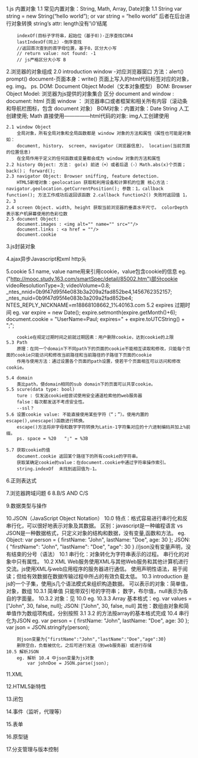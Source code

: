 1.js 内置对象
    1.1 常见内置对象：String, Math, Array, Date对象
    1.1 String
        var string = new String(“hello world”); or var string = “hello world” 后者在后台进行对象转换
        string’s attr: length没有’\0’结尾

        indexOf(目标子字符串，起始位（基于0）)-正序查找CDR4
        lastIndexOf(同上）-倒序查找
        //返回首次查到的首字母位置，基于0，区分大小写
        // return value: not found: -1
        // js严格区分大小写 B

2.浏览器的对象组成
    2.0 introduction
        window -对应浏览器窗口 方法：alert() prompt()
        document-页面本身：write()
        页面上写入的html代码标签对应的对象，eg. img。
        ps.
        DOM: Document Object Model（文本对象模型）
        BOM: Browser Object Model: 浏览器为js提供的对象集合
        区分 document and window :
        document: html 页面
        window ： 浏览器串口或者框架和相关所有内容（滚动条和导航栏图标，包含 document 对象）
        BOM对象：内置对象：Date String 人工创建使用; Math 直接使用—————html代码的对象: img人工创建使用

    2.1 window Object
        全局对象，所有全局对象和全局函数都是 window 对象的方法和属性（属性也可能是对象如：
        document, history， screen, navigator（浏览器信息）， location(当前页面的位置信息)
        在全局作用于定义的任何函数或变量都会成为 window 对象的方法和属性
    2.2 history Object: 方法： go(x) 前进（+）或者后退（-）Math.abs(x)个页面； back()； forward();
    2.3 navigator Object: Browser sniffing, feature detection.
        HTML5新增对象：geolocation 获取和利用设备和计算机的位置 核心方法：navigator.geolocation.getCurrentPosition(); 参数：1，callback function(); 方法工作成功后返回该函数 2.callback function2() 失败时返回值 1，2，3
    2.4 screen Object. width, height 获取当前浏览器的垂直水平尺寸。 colorDepth表示客户机屏幕使用的色彩位数
    2.5 document Object:
        document.images : <img alt="" name="" src=""/>
        document.links : <a href = ""/>
        document.cookie

3.js封装对象

4.ajax异步Javascript和xml
    http头

5.cookie
    5.1 name, value
        name用来引用cookie，value包含cookie的信息
        eg.("http://mooc.study.163.com/smartSpec/detail/85002.htm")部分cookie
        videoResolutionType=3; videoVolume=0.8; _ntes_nnid=0b9f47d95f4e083b3a209a2fad852be4,1456762352157; _ntes_nuid=0b9f47d95f4e083b3a209a2fad852be4; NTES_REPLY_NICKNAME=m18868108662_1%40163.com
    5.2 expires 过期时间
        eg.
        var expire = new Date();
        expire.setmonth(expire.getMonth()+6);
        document.cookie = "UserName=Paul; expires=" + expire.toUTCString() + ";";

        cookie在规定过期时间之前就过期因素：用户删除cookie，达到cookie的上限
    5.3 Path
        原理：在同一个domain下不同path下的页面的cookie不能相互读取和修改，只能每个页面的cookie只能访问和修改当前路径和当前路径的子路径下页面的cookie
        作用与使用方法：通过设置各个页面的path设置，使若干个页面相互可以访问和修改cookie。

    5.4 domain
        类比path，使domain相同的sub domain下的页面可以共享cookie。
    5.5 scure(data type: bool)
        ture : 仅发送cookie给尝试使用安全通道检索他的web服务器
        false：每次都发送不考虑安全性。
        --ssl？
    5.6 设置cookie value: 不能直接使用某些字符（“；”）。使用内置的escape(),unescape()函数进行转换。
        escape()方法将非字母和数字字符转换为Latin-1字符集对应的十六进制编码并加上%前缀。
        ps. space = %20   ";" = %3B

    5.7 获取cookie的值
        document.cookie 返回某个路径下的所有cookie的字符串。
        获取某确定cookie的value：在document.cookie中通过字符串操作索引。
        string.indexOf  未找到返回值为-1。
6.正则表达式

7.浏览器跨域问题
6
8.B/S AND C/S

9.数据类型与操作

10.JSON（JavaScript Object Notation）
    10.0 特点：格式容易进行串行化和反串行化，可以很好地表示对象及其数据。
         区别：javascript是一种编程语言 vs JSON是一种数据格式，只定义对象的结构和数据，没有变量,函数和方法。
         eg.
         Object:
         var person = {
            firstName: "John",
            lastName: "Doe",
            age: 30
         };
         JSON:
         {
            "firstName": "John",
            "lastName": "Doe",
            "age": 30
         }
         //json没有变量声明，没有结束的分号（语法）
    10.1 串行化：对象转化为字符串表示的过程。
        串行化的对象中只有属性。
    10.2 XML
        Web服务使用XML与其他Web服务和其他计算机进行交流。js使用XML与web应用程序的服务器进行通信。
        使用声明性语法，易于阅读；但给有效数据在数据传输过程中所占的有效负载太低。
    10.3 introduction
        是js的一个子集，使用js几个语法模式来组织构造数据。
        可以表示的对象：简单值，对象，数组
        10.3.1 简单值
            只能带双引号的字符串；
            数字，布尔值，null表示为各自的字面量。
        10.3.2 对象：见 10.0 eg.
        10.3.3 Array
            基本格式：eg.
                var values = ["John", 30, false, null];
                JSON: ["John", 30, false, null]
            其他：数组由对象和简单值作为数组项构成，分别按照 3.1 3.2 的方法按array的基本格式完成
    10.4 串行化为JSON
        eg.
        var person = {
            firstName: "John",
            lastName: "Doe",
            age: 30
        };
        var json = JSON.stringify(person);

        则json变量为{"firstName":"John","lastName":"Doe","age":30}
        删除空白，负载被优化，之后可进行发送（到web服务器）或进行存储
    10.5 解析JSON
        eg. 解析 10.4 中json变量为js对象
            var johnDoe = JSON.parse(json);

11.XML

12.HTML5新特性

13.闭包

14.事件（监听，代理等）

15.表单

16.原型链

17.分支管理与版本控制
